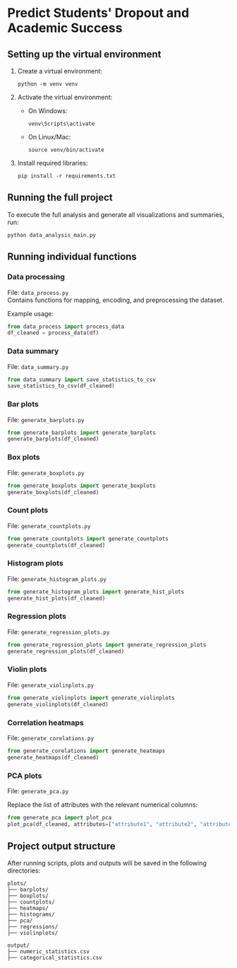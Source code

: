 
# Predict Students' Dropout and Academic Success

## Setting up the virtual environment

1. Create a virtual environment:  
   ```
   python -m venv venv
   ```

2. Activate the virtual environment:  
   - On Windows:  
     ```
     venv\Scripts\activate
     ```
   - On Linux/Mac:  
     ```
     source venv/bin/activate
     ```

3. Install required libraries:  
   ```
   pip install -r requirements.txt
   ```

## Running the full project

To execute the full analysis and generate all visualizations and summaries, run:

```
python data_analysis_main.py
```

## Running individual functions


### Data processing

File: `data_process.py`  
Contains functions for mapping, encoding, and preprocessing the dataset.

Example usage:
```python
from data_process import process_data
df_cleaned = process_data(df)
```

### Data summary

File: `data_summary.py`
```python
from data_summary import save_statistics_to_csv
save_statistics_to_csv(df_cleaned)
```

### Bar plots

File: `generate_barplots.py`
```python
from generate_barplots import generate_barplots
generate_barplots(df_cleaned)
```

### Box plots

File: `generate_boxplots.py`
```python
from generate_boxplots import generate_boxplots
generate_boxplots(df_cleaned)
```

### Count plots

File: `generate_countplots.py`
```python
from generate_countplots import generate_countplots
generate_countplots(df_cleaned)
```

### Histogram plots

File: `generate_histogram_plots.py`
```python
from generate_histogram_plots import generate_hist_plots
generate_hist_plots(df_cleaned)
```

### Regression plots

File: `generate_regression_plots.py`
```python
from generate_regression_plots import generate_regression_plots
generate_regression_plots(df_cleaned)
```

### Violin plots

File: `generate_violinplots.py`
```python
from generate_violinplots import generate_violinplots
generate_violinplots(df_cleaned)
```

### Correlation heatmaps

File: `generate_corelations.py`
```python
from generate_corelations import generate_heatmaps
generate_heatmaps(df_cleaned)
```

### PCA plots

File: `generate_pca.py`

Replace the list of attributes with the relevant numerical columns:
```python
from generate_pca import plot_pca
plot_pca(df_cleaned, attributes=["attribute1", "attribute2", "attribute3"])
```

## Project output structure

After running scripts, plots and outputs will be saved in the following directories:

```
plots/
├── barplots/
├── boxplots/
├── countplots/
├── heatmaps/
├── histograms/
├── pca/
├── regressions/
├── violinplots/

output/
├── numeric_statistics.csv
├── categorical_statistics.csv
```
